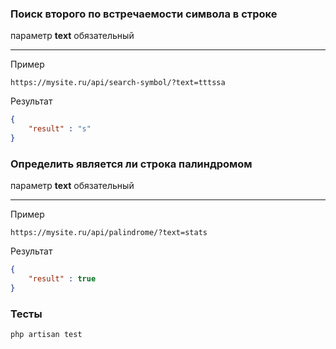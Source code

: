 ### Поиск второго по встречаемости символа в строке
параметр **text** обязательный
***
Пример
```
https://mysite.ru/api/search-symbol/?text=tttssa
```
Результат
```json
{
    "result" : "s"
}
```
### Определить является ли строка палиндромом
параметр **text** обязательный
***
Пример
```
https://mysite.ru/api/palindrome/?text=stats
```
Результат
```json
{
    "result" : true
}
```
### Тесты
```bash
php artisan test
```
